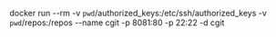 docker run --rm -v `pwd`/authorized_keys:/etc/ssh/authorized_keys -v `pwd`/repos:/repos --name cgit -p 8081:80 -p 22:22 -d cgit
